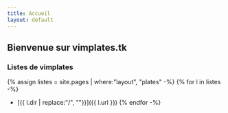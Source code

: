 ```yaml
---
title: Accueil
layout: default
---
```


## Bienvenue sur **vimplates.tk**

### Listes de **vimplates**

{% assign listes = site.pages | where:"layout", "plates" -%}
{% for l in listes -%}
- [{{ l.dir | replace:"/", ""}}]({{ l.url }})
{% endfor -%}

